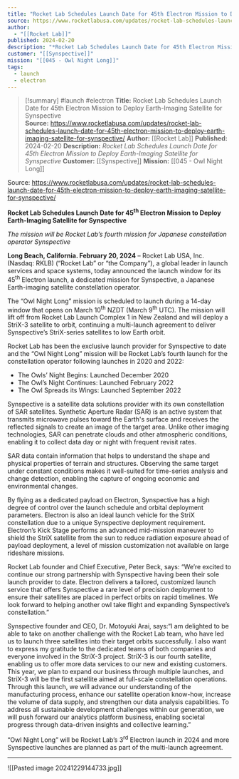 ```yaml
---
title: "Rocket Lab Schedules Launch Date for 45th Electron Mission to Deploy Earth-Imaging Satellite for Synspective  "
source: https://www.rocketlabusa.com/updates/rocket-lab-schedules-launch-date-for-45th-electron-mission-to-deploy-earth-imaging-satellite-for-synspective/
author:
  - "[[Rocket Lab]]"
published: 2024-02-20
description: "*Rocket Lab Schedules Launch Date for 45th Electron Mission to Deploy Earth-Imaging Satellite for Synspective*"
customer: "[[Synspective]]"
mission: "[[045 - Owl Night Long]]"
tags:
  - launch
  - electron
---
```

>[!summary]
#launch #electron
**Title:** Rocket Lab Schedules Launch Date for 45th Electron Mission to Deploy Earth-Imaging Satellite for Synspective  
**Source:** https://www.rocketlabusa.com/updates/rocket-lab-schedules-launch-date-for-45th-electron-mission-to-deploy-earth-imaging-satellite-for-synspective/
**Author:** [[Rocket Lab]]
**Published:** 2024-02-20
**Description:** *Rocket Lab Schedules Launch Date for 45th Electron Mission to Deploy Earth-Imaging Satellite for Synspective*
**Customer:** [[Synspective]]
**Mission:** [[045 - Owl Night Long]]

Source: https://www.rocketlabusa.com/updates/rocket-lab-schedules-launch-date-for-45th-electron-mission-to-deploy-earth-imaging-satellite-for-synspective/

**Rocket Lab Schedules Launch Date for 45<sup>th</sup> Electron Mission to Deploy Earth-Imaging Satellite for Synspective**

*The mission will be Rocket Lab’s fourth mission for Japanese constellation operator Synspective*

**Long Beach, California. February 20, 2024** – Rocket Lab USA, Inc. (Nasdaq: RKLB) (“Rocket Lab” or “the Company”), a global leader in launch services and space systems, today announced the launch window for its 45<sup>th</sup> Electron launch, a dedicated mission for Synspective, a Japanese Earth-imaging satellite constellation operator.

The “Owl Night Long” mission is scheduled to launch during a 14-day window that opens on March 10<sup>th</sup> NZDT (March 9<sup>th</sup> UTC). The mission will lift off from Rocket Lab Launch Complex 1 in New Zealand and will deploy a StriX-3 satellite to orbit, continuing a multi-launch agreement to deliver Synspective’s StriX-series satellites to low Earth orbit.

Rocket Lab has been the exclusive launch provider for Synspective to date and the “Owl Night Long” mission will be Rocket Lab’s fourth launch for the constellation operator following launches in 2020 and 2022:

- The Owls’ Night Begins: Launched December 2020
- The Owl’s Night Continues: Launched February 2022
- The Owl Spreads its Wings: Launched September 2022

Synspective is a satellite data solutions provider with its own constellation of SAR satellites. Synthetic Aperture Radar (SAR) is an active system that transmits microwave pulses toward the Earth's surface and receives the reflected signals to create an image of the target area. Unlike other imaging technologies, SAR can penetrate clouds and other atmospheric conditions, enabling it to collect data day or night with frequent revisit rates.

SAR data contain information that helps to understand the shape and physical properties of terrain and structures. Observing the same target under constant conditions makes it well-suited for time-series analysis and change detection, enabling the capture of ongoing economic and environmental changes. 

By flying as a dedicated payload on Electron, Synspective has a high degree of control over the launch schedule and orbital deployment parameters. Electron is also an ideal launch vehicle for the StriX constellation due to a unique Synspective deployment requirement. Electron’s Kick Stage performs an advanced mid-mission maneuver to shield the StriX satellite from the sun to reduce radiation exposure ahead of payload deployment, a level of mission customization not available on large rideshare missions.

Rocket Lab founder and Chief Executive, Peter Beck, says: “We’re excited to continue our strong partnership with Synspective having been their sole launch provider to date. Electron delivers a tailored, customized launch service that offers Synspective a rare level of precision deployment to ensure their satellites are placed in perfect orbits on rapid timelines. We look forward to helping another owl take flight and expanding Synspective’s constellation.”

Synspective founder and CEO, Dr. Motoyuki Arai, says:“I am delighted to be able to take on another challenge with the Rocket Lab team, who have led us to launch three satellites into their target orbits successfully. I also want to express my gratitude to the dedicated teams of both companies and everyone involved in the StriX-3 project. StriX-3 is our fourth satellite, enabling us to offer more data services to our new and existing customers. This year, we plan to expand our business through multiple launches, and StriX-3 will be the first satellite aimed at full-scale constellation operations. Through this launch, we will advance our understanding of the manufacturing process, enhance our satellite operation know-how, increase the volume of data supply, and strengthen our data analysis capabilities. To address all sustainable development challenges within our generation, we will push forward our analytics platform business, enabling societal progress through data-driven insights and collective learning.”  

“Owl Night Long” will be Rocket Lab’s 3<sup>rd</sup> Electron launch in 2024 and more Synspective launches are planned as part of the multi-launch agreement.

---

![[Pasted image 20241229144733.jpg]]